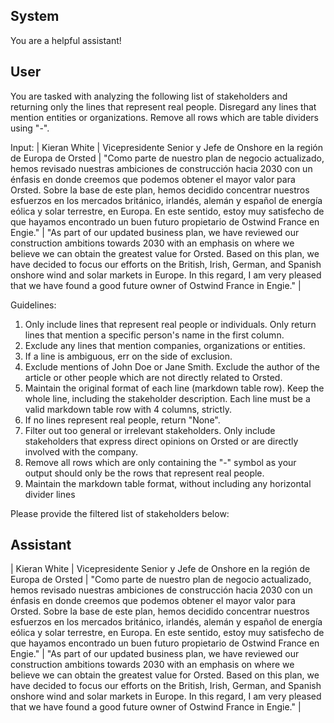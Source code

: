 ## System

You are a helpful assistant!

## User


You are tasked with analyzing the following list of stakeholders and returning only the lines that represent real people. Disregard any lines that mention entities or organizations. Remove all rows which are table dividers using "-".

Input:
| Kieran White | Vicepresidente Senior y Jefe de Onshore en la región de Europa de Orsted | "Como parte de nuestro plan de negocio actualizado, hemos revisado nuestras ambiciones de construcción hacia 2030 con un énfasis en donde creemos que podemos obtener el mayor valor para Orsted. Sobre la base de este plan, hemos decidido concentrar nuestros esfuerzos en los mercados británico, irlandés, alemán y español de energía eólica y solar terrestre, en Europa. En este sentido, estoy muy satisfecho de que hayamos encontrado un buen futuro propietario de Ostwind France en Engie." | "As part of our updated business plan, we have reviewed our construction ambitions towards 2030 with an emphasis on where we believe we can obtain the greatest value for Orsted. Based on this plan, we have decided to focus our efforts on the British, Irish, German, and Spanish onshore wind and solar markets in Europe. In this regard, I am very pleased that we have found a good future owner of Ostwind France in Engie." |

Guidelines:
1. Only include lines that represent real people or individuals. Only return lines that mention a specific person's name in the first column.
2. Exclude any lines that mention companies, organizations or entities.
3. If a line is ambiguous, err on the side of exclusion.
4. Exclude mentions of John Doe or Jane Smith. Exclude the author of the article or other people which are not directly related to Orsted.
5. Maintain the original format of each line (markdown table row). Keep the whole line, including the stakeholder description. Each line must be a valid markdown table row with 4 columns, strictly.
6. If no lines represent real people, return "None".
7. Filter out too general or irrelevant stakeholders. Only include stakeholders that express direct opinions on Orsted or are directly involved with the company.
8. Remove all rows which are only containing the "-" symbol as your output should only be the rows that represent real people.
9. Maintain the markdown table format, without including any horizontal divider lines

Please provide the filtered list of stakeholders below:
        

## Assistant

| Kieran White | Vicepresidente Senior y Jefe de Onshore en la región de Europa de Orsted | "Como parte de nuestro plan de negocio actualizado, hemos revisado nuestras ambiciones de construcción hacia 2030 con un énfasis en donde creemos que podemos obtener el mayor valor para Orsted. Sobre la base de este plan, hemos decidido concentrar nuestros esfuerzos en los mercados británico, irlandés, alemán y español de energía eólica y solar terrestre, en Europa. En este sentido, estoy muy satisfecho de que hayamos encontrado un buen futuro propietario de Ostwind France en Engie." | "As part of our updated business plan, we have reviewed our construction ambitions towards 2030 with an emphasis on where we believe we can obtain the greatest value for Orsted. Based on this plan, we have decided to focus our efforts on the British, Irish, German, and Spanish onshore wind and solar markets in Europe. In this regard, I am very pleased that we have found a good future owner of Ostwind France in Engie." |

